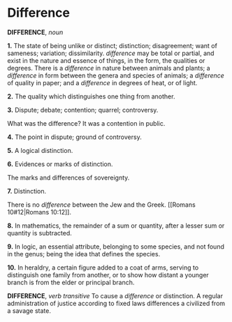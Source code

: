# Difference

**DIFFERENCE**, _noun_

**1.** The state of being unlike or distinct; distinction; disagreement; want of sameness; variation; dissimilarity. _difference_ may be total or partial, and exist in the nature and essence of things, in the form, the qualities or degrees. There is a _difference_ in nature between animals and plants; a _difference_ in form between the genera and species of animals; a _difference_ of quality in paper; and a _difference_ in degrees of heat, or of light.

**2.** The quality which distinguishes one thing from another.

**3.** Dispute; debate; contention; quarrel; controversy.

What was the difference? It was a contention in public.

**4.** The point in dispute; ground of controversy.

**5.** A logical distinction.

**6.** Evidences or marks of distinction.

The marks and differences of sovereignty.

**7.** Distinction.

There is no _difference_ between the Jew and the Greek. [[Romans 10#12|Romans 10:12]].

**8.** In mathematics, the remainder of a sum or quantity, after a lesser sum or quantity is subtracted.

**9.** In logic, an essential attribute, belonging to some species, and not found in the genus; being the idea that defines the species.

**10.** In heraldry, a certain figure added to a coat of arms, serving to distinguish one family from another, or to show how distant a younger branch is from the elder or principal branch.

**DIFFERENCE**, _verb transitive_ To cause a _difference_ or distinction. A regular administration of justice according to fixed laws differences a civilized from a savage state.